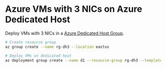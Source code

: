 # Azure VMs with 3 NICs on Azure Dedicated Host

Deploy VMs with 3 NICs in a [Azure Dedicated Host Group](https://learn.microsoft.com/azure/virtual-machines/dedicated-hosts).

```bash
# Create resource group
az group create --name rg-dh3 --location eastus

# Deploy VMs on dedicated host
az deployment group create --name d1 --resource-group rg-dh3 --template-file main.bicep --parameter dedicatedHostSku=Lsv3-Type1 vmSize=Standard_L8s_v3 instanceCount=6 authenticationType=password diskSize=80 name=dhv3 -o json --query "properties.outputs"
```
